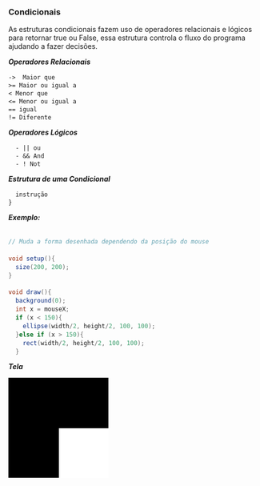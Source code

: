 ### Condicionais
As estruturas condicionais fazem uso de operadores relacionais e lógicos para retornar true ou False, essa estrutura controla o fluxo do 
programa ajudando a fazer decisões.

***Operadores Relacionais***
   
   ```
   ->  Maior que
   >= Maior ou igual a 
   < Menor que
   <= Menor ou igual a
   == igual
   != Diferente
  ```
***Operadores Lógicos***
```
  - || ou
  - && And
  - ! Not
  ```
  ***Estrutura de uma Condicional***
  
  ```if (teste){
    instrução
}
```

***Exemplo:***
```java

// Muda a forma desenhada dependendo da posição do mouse

void setup(){
  size(200, 200);
}

void draw(){
  background(0);
  int x = mouseX;
  if (x < 150){
    ellipse(width/2, height/2, 100, 100);
  }else if (x > 150){
    rect(width/2, height/2, 100, 100);
  }
  ```
  
  ***Tela***
  
  ![Condicioanl](https://github.com/Evaldo-comp/Processing/blob/master/Java/Exemplos/Condicional/cond.gif)
  
  


